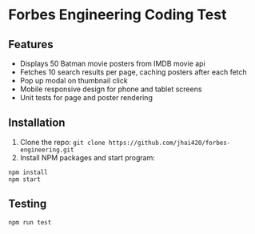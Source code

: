 # Forbes Engineering Coding Test

## Features

* Displays 50 Batman movie posters from IMDB movie api 
* Fetches 10 search results per page, caching posters after each fetch 
* Pop up modal on thumbnail click 
* Mobile responsive design for phone and tablet screens 
* Unit tests for page and poster rendering 

## Installation

1. Clone the repo: 
```git clone https://github.com/jhai420/forbes-engineering.git```
2. Install NPM packages and start program:
```
npm install
npm start
```

## Testing

```
npm run test
```

